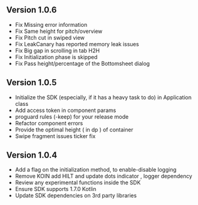 ## Version 1.0.6
- Fix Missing error information
- Fix Same height for pitch/overview
- Fix Pitch cut in swiped view
- Fix LeakCanary has reported memory leak issues
- Fix Big gap in scrolling in tab H2H
- Fix Initialization phase is skipped
- Fix Pass height/percentage of the Bottomsheet dialog

## Version 1.0.5
- Initialize the SDK (especially, if it has a heavy task to do) in Application class 
- Add access token in component params
- proguard rules (-keep) for your release mode
- Refactor component errors
- Provide the optimal height ( in dp ) of container
- Swipe fragment issues ticker fix


## Version 1.0.4
- Add a flag on the initialization method, to enable-disable logging
- Remove KOIN add HILT and update dots indicator , logger dependency
- Review any experimental functions inside the SDK
- Ensure SDK supports 1.7.0 Kotlin
- Update SDK dependencies on 3rd party libraries

